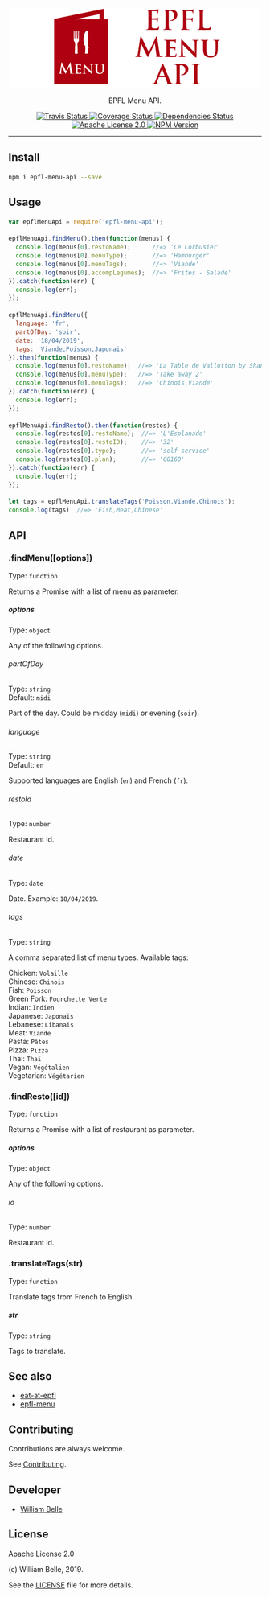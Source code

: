 <p align="center">
  <img alt="EPFL Menu API" src="https://raw.githubusercontent.com/innovativeinnovation/epfl-menu-api/master/docs/readme/readme-logo.png">
</p>

<p align="center">
  EPFL Menu API.
</p>

<p align="center">
  <a href="https://travis-ci.org/innovativeinnovation/epfl-menu-api">
    <img alt="Travis Status" src="https://travis-ci.org/innovativeinnovation/epfl-menu-api.svg?branch=master">
  </a>
  <a href="https://coveralls.io/github/innovativeinnovation/epfl-menu-api?branch=master">
    <img alt="Coverage Status" src="https://coveralls.io/repos/github/innovativeinnovation/epfl-menu-api/badge.svg?branch=master"/>
  </a>
  <a href="https://david-dm.org/innovativeinnovation/epfl-menu-api">
    <img alt="Dependencies Status" src="https://david-dm.org/innovativeinnovation/epfl-menu-api/status.svg"/>
  </a>
  <a href="https://raw.githubusercontent.com/innovativeinnovation/epfl-menu-api/master/LICENSE">
    <img alt="Apache License 2.0" src="https://img.shields.io/badge/license-Apache%202.0-blue.svg">
  </a>
  <a href='https://www.npmjs.com/package/epfl-menu-api'>
    <img alt="NPM Version" src="https://img.shields.io/npm/v/epfl-menu-api.svg" />
  </a>
</p>

---

Install
-------

```bash
npm i epfl-menu-api --save
```

Usage
-----

```javascript
var epflMenuApi = require('epfl-menu-api');

epflMenuApi.findMenu().then(function(menus) {
  console.log(menus[0].restoName);      //=> 'Le Corbusier'
  console.log(menus[0].menuType);       //=> 'Hamburger'
  console.log(menus[0].menuTags);       //=> 'Viande'
  console.log(menus[0].accompLegumes);  //=> 'Frites - Salade'
}).catch(function(err) {
  console.log(err);
});

epflMenuApi.findMenu({
  language: 'fr',
  partOfDay: 'soir',
  date: '18/04/2019',
  tags: 'Viande,Poisson,Japonais'
}).then(function(menus) {
  console.log(menus[0].restoName);  //=> 'La Table de Vallotton by Shangri-La'
  console.log(menus[0].menuType);   //=> 'Take away 2'
  console.log(menus[0].menuTags);   //=> 'Chinois,Viande'
}).catch(function(err) {
  console.log(err);
});

epflMenuApi.findResto().then(function(restos) {
  console.log(restos[0].restoName);  //=> 'L'Esplanade'
  console.log(restos[0].restoID);    //=> '32'
  console.log(restos[0].type);       //=> 'self-service'
  console.log(restos[0].plan);       //=> 'CO160'
}).catch(function(err) {
  console.log(err);
});

let tags = epflMenuApi.translateTags('Poisson,Viande,Chinois');
console.log(tags)  //=> 'Fish,Meat,Chinese'
```

API
---

### .findMenu([options])

Type: `function`

Returns a Promise with a list of menu as parameter.

##### options

Type: `object`

Any of the following options.

###### partOfDay

Type: `string`  
Default: `midi`

Part of the day. Could be midday (`midi`) or evening (`soir`).

###### language

Type: `string`  
Default: `en`

Supported languages are English (`en`) and French (`fr`).

###### restoId

Type: `number`

Restaurant id.

###### date

Type: `date`

Date. Example: `18/04/2019`.

###### tags

Type: `string`

A comma separated list of menu types. Available tags:

Chicken: `Volaille`  
Chinese: `Chinois`  
Fish: `Poisson`  
Green Fork: `Fourchette Verte`  
Indian: `Indien`  
Japanese: `Japonais`  
Lebanese: `Libanais`  
Meat: `Viande`  
Pasta: `Pâtes`  
Pizza: `Pizza`  
Thai: `Thaï`  
Vegan: `Végétalien`  
Vegetarian: `Végétarien`

### .findResto([id])

Type: `function`

Returns a Promise with a list of restaurant as parameter.

##### options

Type: `object`

Any of the following options.

###### id

Type: `number`

Restaurant id.

### .translateTags(str)

Type: `function`

Translate tags from French to English.

##### str

Type: `string`

Tags to translate.

See also
--------

* [eat-at-epfl](https://github.com/innovativeinnovation/eat-at-epfl)
* [epfl-menu](https://github.com/gcmalloc/epfl-menu)

Contributing
------------

Contributions are always welcome.

See [Contributing](CONTRIBUTING.md).

Developer
---------

  * [William Belle](https://github.com/williambelle)

License
-------

Apache License 2.0

(c) William Belle, 2019.

See the [LICENSE](LICENSE) file for more details.

